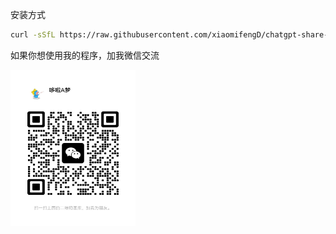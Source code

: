 
安装方式

```bash
curl -sSfL https://raw.githubusercontent.com/xiaomifengD/chatgpt-share-fox-deploy/refs/heads/main/quick-install.sh | bash
```


如果你想使用我的程序，加我微信交流

<img src="wx.jpg" width="200px" height="250px" alt="添加我的个人微信">